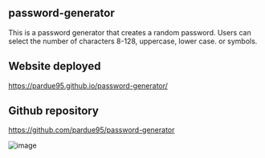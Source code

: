 ## password-generator

This is a password generator that creates a random password.  Users can select the number of characters 8-128, uppercase, lower case. or symbols.

## Website deployed 
<https://pardue95.github.io/password-generator/>

## Github repository
<https://github.com/pardue95/password-generator>

![image](https://user-images.githubusercontent.com/85760640/136726438-346e5797-13be-40d5-854b-cb22534c33bb.png)

